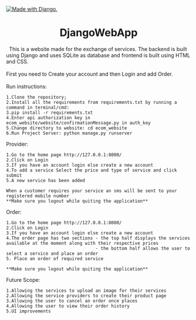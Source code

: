 <a href="http://www.djangoproject.com/"><img src="https://www.djangoproject.com/m/img/badges/djangomade124x25.gif" border="0" alt="Made with Django." title="Made with Django." /></a>
<h1 align="center">DjangoWebApp
</h1>
&nbsp
This is a website made for the exchange of services.
The backend is built using Django and uses SQLite as database and frontend is built using HTML and CSS.
<br>
<br>
First you need to Create your account and then Login and add Order.

<br>
<br>
Run instructions:

    1.Clone the repository;
    2.Install all the requirements from requirements.txt by running a command in terminal/cmd:
    3.pip install -r requirements.txt
    4.Enter api authorization key in ecom_website/website/confirmationMessage.py in auth_key
    5.Change directory to website: cd ecom_website
    6.Run Project Server: python manage.py runserver

Provider:

    1.Go to the home page http://127.0.0.1:8000/
    2.Click on Login
    3.If you have an account login else create a new account
    4.To add a service Select the price and type of service and click submit
    5.A new service has been added
    
    When a customer requires your service an sms will be sent to your registered mobile number
    **Make sure you logout while quiting the application**
    
    
Order:

    1.Go to the home page http://127.0.0.1:8000/
    2.Click on Login
    3.If you have an account login else create a new account
    4.The order page has two sections - the top half displays the services available at the moment along with their respective prices
                                      - the bottom half allows the user to select a service and place an order
    5. Place an order of required service
    
    **Make sure you logout while quiting the application**
    
Future Scope:

    1.Allowing the services to upload an image for their services
    2.Allowing the service providers to create their product page
    3.Allowing the user to cancel an order once places
    4.Allowing the user to view their order history
    5.UI improvements

    
